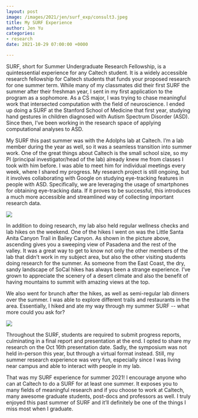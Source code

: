 ```yaml
---
layout: post
image: /images/2021/jen/surf_exp/consult3.jpeg
title: My SURF Experience
author: Jen Yu
categories:
- research
date: 2021-10-29 07:00:00 +0000

---
```

SURF, short for Summer Undergraduate Research Fellowship, is a quintessential experience for any Caltech student. It is a widely accessible research fellowship for Caltech students that funds your proposed research for one summer term. While many of my classmates did their first SURF the summer after their freshman year, I sent in my first application to the program as a sophomore. As a CS major, I was trying to chase meaningful work that intersected computation with the field of neuroscience. I ended up doing a SURF at the Stanford School of Medicine that first year, studying hand gestures in children diagnosed with Autism Spectrum Disorder (ASD). Since then, I’ve been working in the research space of applying computational analyses to ASD.

My SURF this past summer was with the Adolphs lab at Caltech. I’m a lab member during the year as well, so it was a seamless transition into summer work. One of the great things about Caltech is the small school size, so my PI (principal investigator/head of the lab) already knew me from classes I took with him before. I was able to meet him for individual meetings every week, where I shared my progress. My research project is still ongoing, but it involves collaborating with Google on studying eye-tracking features in people with ASD. Specifically, we are leveraging the usage of smartphones for obtaining eye-tracking data. If it proves to be successful, this introduces a much more accessible and streamlined way of collecting important research data.

![](/images/2021/jen/surf_exp/labhike+(1).jpeg)

In addition to doing research, my lab also held regular wellness checks and lab hikes on the weekend. One of the hikes I went on was the Little Santa Anita Canyon Trail in Bailey Canyon. As shown in the picture above, ascending gives you a sweeping view of Pasadena and the rest of the valley. It was a great way to get to know not only the other members of the lab that didn’t work in my subject area, but also the other visiting students doing research for the summer. As someone from the East Coast, the dry, sandy landscape of SoCal hikes has always been a strange experience. I’ve grown to appreciate the scenery of a desert climate and also the benefit of having mountains to summit with amazing views at the top.

We also went for brunch after the hikes, as well as semi-regular lab dinners over the summer. I was able to explore different trails and restaurants in the area. Essentially, I hiked and ate my way through my summer SURF -- what more could you ask for?

![](/images/2021/jen/surf_exp/zoomscreen+(1).png)

Throughout the SURF, students are required to submit progress reports, culminating in a final report and presentation at the end. I opted to share my research on the Oct 16th presentation date. Sadly, the symposium was not held in-person this year, but through a virtual format instead. Still, my summer research experience was very fun, especially since I was living near campus and able to interact with people in my lab.

That was my SURF experience for summer 2021! I encourage anyone who can at Caltech to do a SURF for at least one summer. It exposes you to many fields of meaningful research and if you choose to work at Caltech, many awesome graduate students, post-docs and professors as well. I truly enjoyed this past summer of SURF and it’ll definitely be one of the things I miss most when I graduate.